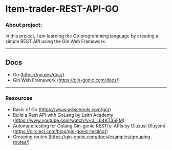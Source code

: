 # Item-trader-REST-API-GO
### About project:
In this project, I am learning the Go programming language by creating a simple REST API using the Gin Web Framework.

---
## Docs
- Go (https://go.dev/doc/)
- Gin Web Framework (https://gin-gonic.com/docs/)

---

### Resources
- Basic of Go (https://www.w3schools.com/go/)
- Build a Rest API with GoLang by Laith Academy (https://www.youtube.com/watch?v=d_L64KT3SFM)
- Automate testing for Golang Gin-gonic RESTful APIs by Olususi Oluyemi (https://circleci.com/blog/gin-gonic-testing/)
- Grouping routes (https://gin-gonic.com/docs/examples/grouping-routes/)
